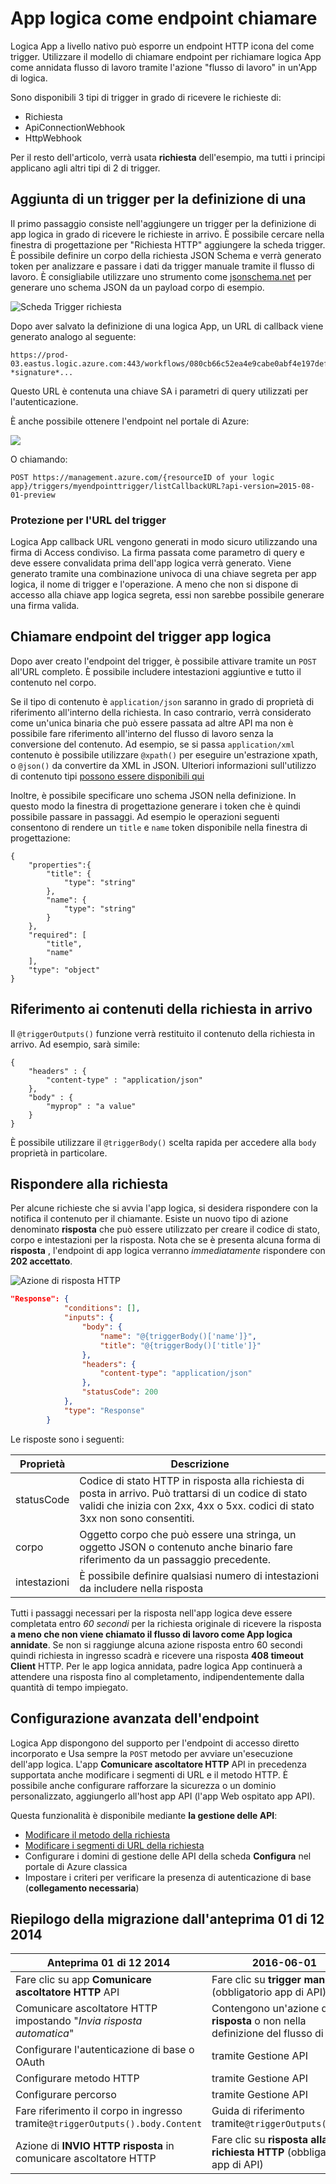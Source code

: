 <properties
   pageTitle="Logica App come endpoint chiamare"
   description="Come creare e configurare gli endpoint trigger e utilizzarli in un'app di logica nel servizio App Azure"
   services="logic-apps"
   documentationCenter=".net,nodejs,java"
   authors="jeffhollan"
   manager="erikre"
   editor=""/>

<tags
   ms.service="logic-apps"
   ms.devlang="multiple"
   ms.topic="article"
   ms.tgt_pltfrm="na"
   ms.workload="integration"
   ms.date="10/18/2016"
   ms.author="jehollan"/>


# <a name="logic-apps-as-callable-endpoints"></a>App logica come endpoint chiamare

Logica App a livello nativo può esporre un endpoint HTTP icona del come trigger.  Utilizzare il modello di chiamare endpoint per richiamare logica App come annidata flusso di lavoro tramite l'azione "flusso di lavoro" in un'App di logica.

Sono disponibili 3 tipi di trigger in grado di ricevere le richieste di:

* Richiesta
* ApiConnectionWebhook
* HttpWebhook

Per il resto dell'articolo, verrà usata **richiesta** dell'esempio, ma tutti i principi applicano agli altri tipi di 2 di trigger.

## <a name="adding-a-trigger-to-your-definition"></a>Aggiunta di un trigger per la definizione di una
Il primo passaggio consiste nell'aggiungere un trigger per la definizione di app logica in grado di ricevere le richieste in arrivo.  È possibile cercare nella finestra di progettazione per "Richiesta HTTP" aggiungere la scheda trigger. È possibile definire un corpo della richiesta JSON Schema e verrà generato token per analizzare e passare i dati da trigger manuale tramite il flusso di lavoro.  È consigliabile utilizzare uno strumento come [jsonschema.net](http://jsonschema.net) per generare uno schema JSON da un payload corpo di esempio.

![Scheda Trigger richiesta][2]

Dopo aver salvato la definizione di una logica App, un URL di callback viene generato analogo al seguente:
 
``` text
https://prod-03.eastus.logic.azure.com:443/workflows/080cb66c52ea4e9cabe0abf4e197deff/triggers/myendpointtrigger?*signature*...
```

Questo URL è contenuta una chiave SA i parametri di query utilizzati per l'autenticazione.

È anche possibile ottenere l'endpoint nel portale di Azure:

![][1]

O chiamando:

``` text
POST https://management.azure.com/{resourceID of your logic app}/triggers/myendpointtrigger/listCallbackURL?api-version=2015-08-01-preview
```

### <a name="security-for-the-trigger-url"></a>Protezione per l'URL del trigger

Logica App callback URL vengono generati in modo sicuro utilizzando una firma di Access condiviso.  La firma passata come parametro di query e deve essere convalidata prima dell'app logica verrà generato.  Viene generato tramite una combinazione univoca di una chiave segreta per app logica, il nome di trigger e l'operazione.  A meno che non si dispone di accesso alla chiave app logica segreta, essi non sarebbe possibile generare una firma valida.

## <a name="calling-the-logic-app-triggers-endpoint"></a>Chiamare endpoint del trigger app logica

Dopo aver creato l'endpoint del trigger, è possibile attivare tramite un `POST` all'URL completo. È possibile includere intestazioni aggiuntive e tutto il contenuto nel corpo.

Se il tipo di contenuto è `application/json` saranno in grado di proprietà di riferimento all'interno della richiesta. In caso contrario, verrà considerato come un'unica binaria che può essere passata ad altre API ma non è possibile fare riferimento all'interno del flusso di lavoro senza la conversione del contenuto.  Ad esempio, se si passa `application/xml` contenuto è possibile utilizzare `@xpath()` per eseguire un'estrazione xpath, o `@json()` da convertire da XML in JSON.  Ulteriori informazioni sull'utilizzo di contenuto tipi [possono essere disponibili qui](app-service-logic-content-type.md)

Inoltre, è possibile specificare uno schema JSON nella definizione. In questo modo la finestra di progettazione generare i token che è quindi possibile passare in passaggi.  Ad esempio le operazioni seguenti consentono di rendere un `title` e `name` token disponibile nella finestra di progettazione:

```
{
    "properties":{
        "title": {
            "type": "string"
        },
        "name": {
            "type": "string"
        }
    },
    "required": [
        "title",
        "name"
    ],
    "type": "object"
}
```

## <a name="referencing-the-content-of-the-incoming-request"></a>Riferimento ai contenuti della richiesta in arrivo

Il `@triggerOutputs()` funzione verrà restituito il contenuto della richiesta in arrivo. Ad esempio, sarà simile:

```
{
    "headers" : {
        "content-type" : "application/json"
    },
    "body" : {
        "myprop" : "a value"
    }
}
```

È possibile utilizzare il `@triggerBody()` scelta rapida per accedere alla `body` proprietà in particolare. 

## <a name="responding-to-the-request"></a>Rispondere alla richiesta

Per alcune richieste che si avvia l'app logica, si desidera rispondere con la notifica il contenuto per il chiamante. Esiste un nuovo tipo di azione denominato **risposta** che può essere utilizzato per creare il codice di stato, corpo e intestazioni per la risposta. Nota che se è presenta alcuna forma di **risposta** , l'endpoint di app logica verranno *immediatamente* rispondere con **202 accettato**.

![Azione di risposta HTTP][3]

``` json
"Response": {
            "conditions": [],
            "inputs": {
                "body": {
                    "name": "@{triggerBody()['name']}",
                    "title": "@{triggerBody()['title']}"
                },
                "headers": {
                    "content-type": "application/json"
                },
                "statusCode": 200
            },
            "type": "Response"
        }
```

Le risposte sono i seguenti:

| Proprietà | Descrizione |
| -------- | ----------- |
| statusCode | Codice di stato HTTP in risposta alla richiesta di posta in arrivo. Può trattarsi di un codice di stato validi che inizia con 2xx, 4xx o 5xx. codici di stato 3xx non sono consentiti. | 
| corpo | Oggetto corpo che può essere una stringa, un oggetto JSON o contenuto anche binario fare riferimento da un passaggio precedente. | 
| intestazioni | È possibile definire qualsiasi numero di intestazioni da includere nella risposta | 

Tutti i passaggi necessari per la risposta nell'app logica deve essere completata entro *60 secondi* per la richiesta originale di ricevere la risposta **a meno che non viene chiamato il flusso di lavoro come App logica annidate**. Se non si raggiunge alcuna azione risposta entro 60 secondi quindi richiesta in ingresso scadrà e ricevere una risposta **408 timeout Client** HTTP.  Per le app logica annidata, padre logica App continuerà a attendere una risposta fino al completamento, indipendentemente dalla quantità di tempo impiegato.

## <a name="advanced-endpoint-configuration"></a>Configurazione avanzata dell'endpoint

Logica App dispongono del supporto per l'endpoint di accesso diretto incorporato e Usa sempre la `POST` metodo per avviare un'esecuzione dell'app logica. L'app **Comunicare ascoltatore HTTP** API in precedenza supportata anche modificare i segmenti di URL e il metodo HTTP. È possibile anche configurare rafforzare la sicurezza o un dominio personalizzato, aggiungerlo all'host app API (l'app Web ospitato app API). 

Questa funzionalità è disponibile mediante **la gestione delle API**:
* [Modificare il metodo della richiesta](https://msdn.microsoft.com/library/azure/dn894085.aspx#SetRequestMethod)
* [Modificare i segmenti di URL della richiesta](https://msdn.microsoft.com/library/azure/7406a8ce-5f9c-4fae-9b0f-e574befb2ee9#RewriteURL)
* Configurare i domini di gestione delle API della scheda **Configura** nel portale di Azure classica
* Impostare i criteri per verificare la presenza di autenticazione di base (**collegamento necessaria**)

## <a name="summary-of-migration-from-2014-12-01-preview"></a>Riepilogo della migrazione dall'anteprima 01 di 12 2014

|  Anteprima 01 di 12 2014 | 2016-06-01 |
|---------------------|--------------------|
| Fare clic su app **Comunicare ascoltatore HTTP** API | Fare clic su **trigger manuale** (obbligatorio app di API) |
| Comunicare ascoltatore HTTP impostando "*Invia risposta automatica*" | Contengono un'azione di **risposta** o non nella definizione del flusso di lavoro |
| Configurare l'autenticazione di base o OAuth | tramite Gestione API |
| Configurare metodo HTTP | tramite Gestione API |
| Configurare percorso | tramite Gestione API |
| Fare riferimento il corpo in ingresso tramite`@triggerOutputs().body.Content` | Guida di riferimento tramite`@triggerOutputs().body` |
| Azione di **INVIO HTTP risposta** in comunicare ascoltatore HTTP | Fare clic su **risposta alla richiesta HTTP** (obbligatorio app di API)


[1]: ./media/app-service-logic-http-endpoint/manualtriggerurl.png
[2]: ./media/app-service-logic-http-endpoint/manualtrigger.png
[3]: ./media/app-service-logic-http-endpoint/response.png
